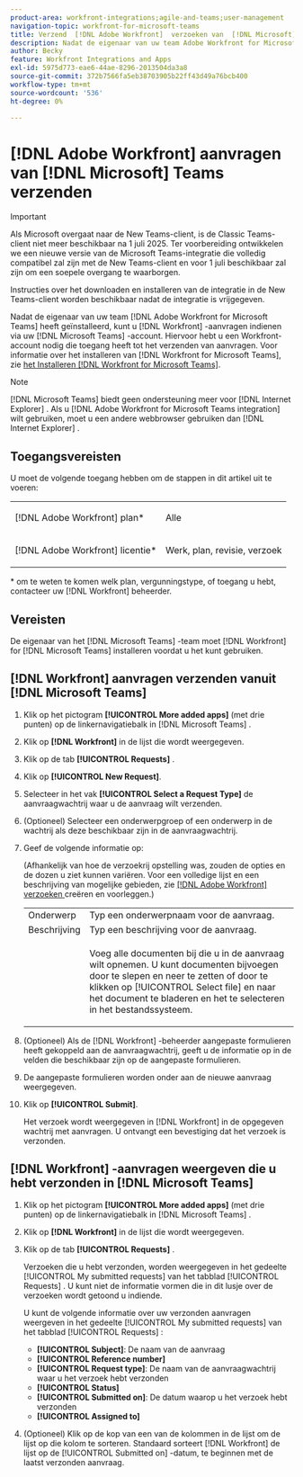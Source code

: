 ```yaml
---
product-area: workfront-integrations;agile-and-teams;user-management
navigation-topic: workfront-for-microsoft-teams
title: Verzend  [!DNL Adobe Workfront]  verzoeken van  [!DNL Microsoft]  Teams
description: Nadat de eigenaar van uw team Adobe Workfront for Microsoft Teams heeft geïnstalleerd, kunt u Workfront-aanvragen indienen via uw Microsoft Teams-account. Hiervoor hebt u een Workfront-account nodig die toegang heeft tot het verzenden van aanvragen. Zie Workfront for Microsoft Teams installeren voor meer informatie over het installeren van Workfront voor Microsoft Teams.
author: Becky
feature: Workfront Integrations and Apps
exl-id: 5975d773-eae6-44ae-8296-2013504da3a8
source-git-commit: 372b7566fa5eb38703905b22ff43d49a76bcb400
workflow-type: tm+mt
source-wordcount: '536'
ht-degree: 0%

---
```


# [!DNL Adobe Workfront] aanvragen van [!DNL Microsoft] Teams verzenden

>[!IMPORTANT]
>
>Als Microsoft overgaat naar de New Teams-client, is de Classic Teams-client niet meer beschikbaar na 1 juli 2025. Ter voorbereiding ontwikkelen we een nieuwe versie van de Microsoft Teams-integratie die volledig compatibel zal zijn met de New Teams-client en voor 1 juli beschikbaar zal zijn om een soepele overgang te waarborgen.
>
>Instructies over het downloaden en installeren van de integratie in de New Teams-client worden beschikbaar nadat de integratie is vrijgegeven.

Nadat de eigenaar van uw team [!DNL Adobe Workfront for Microsoft Teams] heeft geïnstalleerd, kunt u [!DNL Workfront] -aanvragen indienen via uw [!DNL Microsoft Teams] -account. Hiervoor hebt u een Workfront-account nodig die toegang heeft tot het verzenden van aanvragen. Voor informatie over het installeren van [!DNL Workfront for Microsoft Teams], zie [ het Installeren  [!DNL Workfront for Microsoft Teams]](../../workfront-integrations-and-apps/using-workfront-with-microsoft-teams/install-workfront-ms-teams.md).

>[!NOTE]
>
>[!DNL Microsoft Teams] biedt geen ondersteuning meer voor [!DNL Internet Explorer] . Als u [!DNL Adobe Workfront for Microsoft Teams integration] wilt gebruiken, moet u een andere webbrowser gebruiken dan [!DNL Internet Explorer] .


## Toegangsvereisten

U moet de volgende toegang hebben om de stappen in dit artikel uit te voeren:

<table style="table-layout:auto"> 
 <col> 
 <col> 
 <tbody> 
  <tr> 
   <td role="rowheader">[!DNL Adobe Workfront] plan*</td> 
   <td> <p>Alle</p> </td> 
  </tr> 
  <tr> 
   <td role="rowheader">[!DNL Adobe Workfront] licentie*</td> 
   <td> <p>Werk, plan, revisie, verzoek</p> </td> 
  </tr> 
 </tbody> 
</table>

&#42; om te weten te komen welk plan, vergunningstype, of toegang u hebt, contacteer uw [!DNL Workfront] beheerder.

## Vereisten

De eigenaar van het [!DNL Microsoft Teams] -team moet [!DNL Workfront] for [!DNL Microsoft Teams] installeren voordat u het kunt gebruiken.

## [!DNL Workfront] aanvragen verzenden vanuit [!DNL Microsoft Teams]

1. Klik op het pictogram **[!UICONTROL More added apps]** (met drie punten) op de linkernavigatiebalk in [!DNL Microsoft Teams] .

1. Klik op **[!DNL Workfront]** in de lijst die wordt weergegeven.
1. Klik op de tab **[!UICONTROL Requests]** .
1. Klik op **[!UICONTROL New Request]**.
1. Selecteer in het vak **[!UICONTROL Select a Request Type]** de aanvraagwachtrij waar u de aanvraag wilt verzenden.
1. (Optioneel) Selecteer een onderwerpgroep of een onderwerp in de wachtrij als deze beschikbaar zijn in de aanvraagwachtrij.
1. Geef de volgende informatie op:

   (Afhankelijk van hoe de verzoekrij opstelling was, zouden de opties en de dozen u ziet kunnen variëren. Voor een volledige lijst en een beschrijving van mogelijke gebieden, zie [  [!DNL Adobe Workfront]  verzoeken ](../../manage-work/requests/create-requests/create-submit-requests.md) creëren en voorleggen.)

   <table style="table-layout:auto"> 
    <col> 
    <col> 
    <tbody> 
     <tr> 
      <td role="rowheader">Onderwerp</td> 
      <td>Typ een onderwerpnaam voor de aanvraag.</td> 
     </tr> 
     <tr> 
      <td role="rowheader">Beschrijving</td> 
      <td>Typ een beschrijving voor de aanvraag.</td> 
     </tr> 
     <tr> 
      <td role="rowheader"> </td> 
      <td> <p>Voeg alle documenten bij die u in de aanvraag wilt opnemen. U kunt documenten bijvoegen door te slepen en neer te zetten of door te klikken op [!UICONTROL Select file] en naar het document te bladeren en het te selecteren in het bestandssysteem.</p> </td> 
     </tr> 
    </tbody> 
   </table>

1. (Optioneel) Als de [!DNL Workfront] -beheerder aangepaste formulieren heeft gekoppeld aan de aanvraagwachtrij, geeft u de informatie op in de velden die beschikbaar zijn op de aangepaste formulieren.
1. De aangepaste formulieren worden onder aan de nieuwe aanvraag weergegeven.
1. Klik op **[!UICONTROL Submit]**.

   Het verzoek wordt weergegeven in [!DNL Workfront] in de opgegeven wachtrij met aanvragen. U ontvangt een bevestiging dat het verzoek is verzonden.

## [!DNL Workfront] -aanvragen weergeven die u hebt verzonden in [!DNL Microsoft Teams]

1. Klik op het pictogram **[!UICONTROL More added apps]** (met drie punten) op de linkernavigatiebalk in [!DNL Microsoft Teams] .

1. Klik op **[!DNL Workfront]** in de lijst die wordt weergegeven.
1. Klik op de tab **[!UICONTROL Requests]** .

   Verzoeken die u hebt verzonden, worden weergegeven in het gedeelte [!UICONTROL My submitted requests] van het tabblad [!UICONTROL Requests] . U kunt niet de informatie vormen die in dit lusje over de verzoeken wordt getoond u indiende.

   U kunt de volgende informatie over uw verzonden aanvragen weergeven in het gedeelte [!UICONTROL My submitted requests] van het tabblad [!UICONTROL Requests] :

   * **[!UICONTROL Subject]**: De naam van de aanvraag
   * **[!UICONTROL Reference number]**
   * **[!UICONTROL Request type]**: De naam van de aanvraagwachtrij waar u het verzoek hebt verzonden
   * **[!UICONTROL Status]**
   * **[!UICONTROL Submitted on]**: De datum waarop u het verzoek hebt verzonden
   * **[!UICONTROL Assigned to]**

1. (Optioneel) Klik op de kop van een van de kolommen in de lijst om de lijst op die kolom te sorteren. Standaard sorteert [!DNL Workfront] de lijst op de [!UICONTROL Submitted on] -datum, te beginnen met de laatst verzonden aanvraag.
